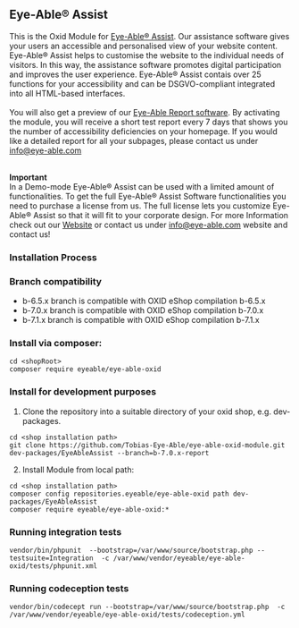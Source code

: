 ## Eye-Able® Assist <br>
This is the Oxid Module for <a href="https://eye-able.com/assist/" target="_blank">Eye-Able® Assist</a>. Our assistance software gives your users an accessible and personalised view of your website content. Eye-Able® Assist helps to customise the website to the individual needs of visitors. In this way, the assistance software promotes digital participation and improves the user experience. 
Eye-Able® Assist contais over 25 functions for your accessibility and can be DSGVO-compliant integrated into all HTML-based interfaces.<br><br>
You will also get a preview of our <a href="https://eye-able.com/report/" target="_blank">Eye-Able Report software</a>. By activating the module, you will receive a short test report every 7 days that shows you the number of accessibility deficiencies on your homepage. If you would like a detailed report for all your subpages, please contact us under [info@eye-able.com](mailto:info@eye-able.comt)
<br><br>

**Important** <br> 
In a Demo-mode Eye-Able® Assist can be used with a limited amount of functionalities. To get the full Eye-Able® Assist Software functionalities you need to purchase a license from us. The full license lets you customize Eye-Able® Assist so that it will fit to your corporate design. For more Information check out our <a href="https://eye-able.com/assist/" target="_blank">Website</a> or contact us under [info@eye-able.com](mailto:info@eye-able.comt)
 website and contact us!


### Installation Process

### Branch compatibility

* b-6.5.x branch is compatible with OXID eShop compilation b-6.5.x
* b-7.0.x branch is compatible with OXID eShop compilation b-7.0.x
* b-7.1.x branch is compatible with OXID eShop compilation b-7.1.x

### Install via composer: 
```
cd <shopRoot>
composer require eyeable/eye-able-oxid
```

### Install for development purposes
1. Clone the repository into a suitable directory of your oxid shop, e.g. dev-packages.
```
cd <shop installation path>
git clone https://github.com/Tobias-Eye-Able/eye-able-oxid-module.git dev-packages/EyeAbleAssist --branch=b-7.0.x-report
```
2. Install Module from local path:
```
cd <shop installation path>
composer config repositories.eyeable/eye-able-oxid path dev-packages/EyeAbleAssist
composer require eyeable/eye-able-oxid:*
```
### Running integration tests

 ```
 vendor/bin/phpunit  --bootstrap=/var/www/source/bootstrap.php --testsuite=Integration  -c /var/www/vendor/eyeable/eye-able-oxid/tests/phpunit.xml 
 ```

### Running codeception tests
```
vendor/bin/codecept run --bootstrap=/var/www/source/bootstrap.php  -c /var/www/vendor/eyeable/eye-able-oxid/tests/codeception.yml
```
